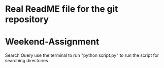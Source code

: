 # Real ReadME file for the git repository
# Weekend-Assignment
Search Query
use the terminal to run "python script.py" to run the script for searching directories